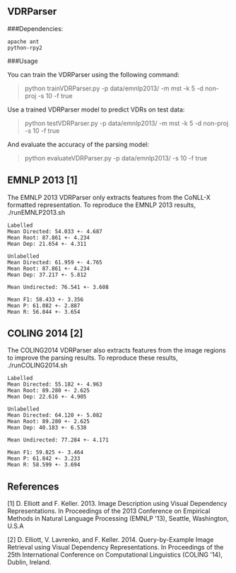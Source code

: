 VDRParser
---------


###Dependencies:

    apache ant
    python-rpy2

###Usage

You can train the VDRParser using the following command:

> python trainVDRParser.py -p data/emnlp2013/ -m mst -k 5 -d non-proj -s 10 -f true

Use a trained VDRParser model to predict VDRs on test data:

> python testVDRParser.py -p data/emnlp2013/ -m mst -k 5 -d non-proj -s 10 -f true

And evaluate the accuracy of the parsing model:

> python evaluateVDRParser.py -p data/emnlp2013/ -s 10 -f true

EMNLP 2013 [1]
--------------

The EMNLP 2013 VDRParser only extracts features from the CoNLL-X formatted representation. To reproduce the EMNLP 2013 results, ./runEMNLP2013.sh

    Labelled
    Mean Directed: 54.033 +- 4.687
    Mean Root: 87.861 +- 4.234
    Mean Dep: 21.654 +- 4.311

    Unlabelled
    Mean Directed: 61.959 +- 4.765
    Mean Root: 87.861 +- 4.234
    Mean Dep: 37.217 +- 5.812

    Mean Undirected: 76.541 +- 3.608

    Mean F1: 58.433 +- 3.356
    Mean P: 61.082 +- 2.887
    Mean R: 56.844 +- 3.654

COLING 2014 [2]
---------------

The COLING2014 VDRParser also extracts features from the image regions to improve the parsing results. To reproduce these results, ./runCOLING2014.sh

    Labelled
    Mean Directed: 55.182 +- 4.963
    Mean Root: 89.280 +- 2.625
    Mean Dep: 22.616 +- 4.905

    Unlabelled
    Mean Directed: 64.120 +- 5.082
    Mean Root: 89.280 +- 2.625
    Mean Dep: 40.183 +- 6.538

    Mean Undirected: 77.284 +- 4.171

    Mean F1: 59.825 +- 3.464
    Mean P: 61.842 +- 3.233
    Mean R: 58.599 +- 3.694
    
References
----------

[1] D. Elliott and F. Keller. 2013. Image Description using Visual Dependency Representations. In Proceedings of the 2013 Conference on Empirical Methods in Natural Language Processing (EMNLP '13), Seattle, Washington, U.S.A

[2] D. Elliott, V. Lavrenko, and F. Keller. 2014. Query-by-Example Image Retrieval using Visual Dependency Representations. In Proceedings of the 25th International Conference on Computational Linguistics (COLING '14), Dublin, Ireland.
